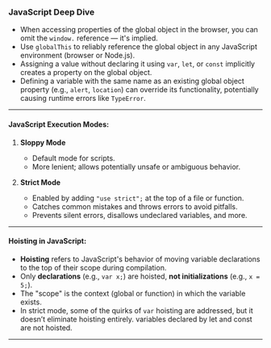 ### JavaScript Deep Dive

* When accessing properties of the global object in the browser, you can omit the `window.` reference — it's implied.
* Use `globalThis` to reliably reference the global object in any JavaScript environment (browser or Node.js).
* Assigning a value without declaring it using `var`, `let`, or `const` implicitly creates a property on the global object.
* Defining a variable with the same name as an existing global object property (e.g., `alert`, `location`) can override its functionality, potentially causing runtime errors like `TypeError`.

---

#### JavaScript Execution Modes:

1. **Sloppy Mode**

   * Default mode for scripts.
   * More lenient; allows potentially unsafe or ambiguous behavior.

2. **Strict Mode**

   * Enabled by adding `"use strict";` at the top of a file or function.
   * Catches common mistakes and throws errors to avoid pitfalls.
   * Prevents silent errors, disallows undeclared variables, and more.

---

#### Hoisting in JavaScript:

* **Hoisting** refers to JavaScript's behavior of moving variable declarations to the top of their scope during compilation.
* Only **declarations** (e.g., `var x;`) are hoisted, **not initializations** (e.g., `x = 5;`).
* The "scope" is the context (global or function) in which the variable exists.
* In strict mode, some of the quirks of `var` hoisting are addressed, but it doesn’t eliminate hoisting entirely.
variables declared by let and const are not hoisted.

---

